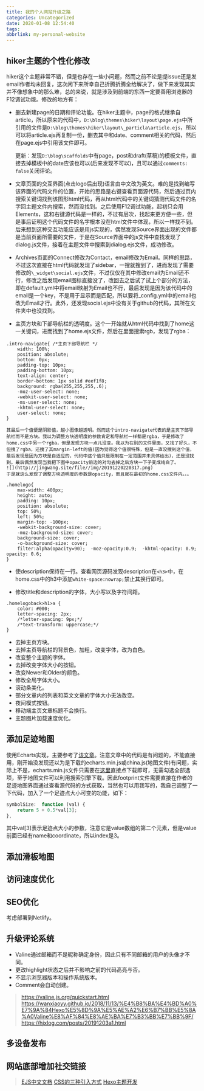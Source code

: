 ```yaml
---
title: 我的个人网站升级之路
categories: Uncategorized
date: 2020-01-08 12:54:40
tags:
abbrlink: my-personal-website
---
```


## hiker主题的个性化修改
hiker这个主题非常不错，但是也存在一些小问题，然而之前不论是提issue还是发email作者均未回复，这次闲下来所幸自己折腾折腾全给解决了，做下来发现其实并不像想象中的那么难，总的来说，就是涉及到前端的东西一定要善用浏览器的F12调试功能。修改的地方有：

* 删去新建page的日期和评论功能。在hiker主题中，page的格式继承自article，所以原来的代码中，`D:\blog\themes\hiker\layout\page.ejs`中所引用的文件是`D:\blog\themes\hiker\layout\_particla\article.ejs`，所以可以将article.ejs再复制一份，删去其中和date、comment相关的代码，然后在page.ejs中引用该文件即可。

    更新：发现`D:\blog\scaffolds`中有page，post和draft(草稿)的模板文件，直接去掉模板中的date应该也可以(后来发现不可以)，且可以通过`comments: false`关闭评论。

* 文章页面的交互界面(点击logo后出现)语言由中文改为英文。难的是找到编写该界面的代码文件的位置，开始的思路是右键查看页面源代码，然后通过页内搜索关键词找到该图形html代码，再从html代码中的关键词猜测代码文件的名字回主题文件内搜索，然而没找到。之后使用F12调试功能，起初只会用Elements，这和右键源代码是一样的，不过有层次，找起来更方便一些，但是事后证明这个代码文件的名字根本没在html文件中体现，所以一样找不到。后来想到这种交互功能应该是用js实现的，偶然发现Source界面出现的文件都是当前页面所需要的文件，于是在Source界面中的js文件中查找发现了dialog.js文件，接着在主题文件中搜索到dialog.ejs文件，成功修改。

* Archives页面的Connect修改为Contact，email修改为Email。同样的思路，不过这次直接在html代码就发现了sidebar，一搜就搜到了，进而发现了需要修改的`\_widget\social.ejs`文件，不过仅仅在其中修改email为Email还不行，修改之后发现email图标直接没了，改回去之后试了试上个部分的方法，即在default.yml中将email映射为Email也不行，最后发现是因为该代码中的email是一个key，不是用于显示而是匹配，所以要将_config.yml中的email也改为Email才行。此外，还发现social.ejs中没有关于github的代码，其所在文件夹中也没找到。

* 主页方块和下部导航栏的透明度。这个一开始就从html代码中找到了home这一关键词，进而找到了home.ejs文件，然后在里面搜索rgb，发现了rgba：
```
.intro-navigate{ /*主页下部导航栏 */
    width: 100%;
    position: absolute;
    bottom: 0px;
    padding-top: 10px;
    padding-bottom: 10px;
    text-align: center;
    border-bottom: 1px solid #eef1f8;
    background: rgba(255,255,255,.6);
    -moz-user-select: none;
    -webkit-user-select: none;
    -ms-user-select: none;
    -khtml-user-select: none;
    user-select: none;
}
```
    其最后一个值便是阴影值，越小图像越透明。然而这个intro-navigate代表的是主页下部导航栏而不是方块。我以为调整方块透明度的参数肯定和导航栏一样都是rgba，于是修改了home.css中另一个rgba，但是发现方块一点儿没变。我以为在别的文件里面，又找了好久，不但搜了rgba，还搜了其margin-left的值(因为觉得这个值很特殊，但是一直没搜到这个值，最后发现是因为方块是自适应的，代码中这个值只是限制在一定范围并未具体给出)，还是没找到。最后偶然发现当我把下图中opacity前边的对勾去掉之后方块一下子变成纯白了。
    ![](http://jingwang.site/file//img/20191220220317.png)
    于是就这么发现了调整方块透明度的参数是opacity，而且就在最初的home.css文件内。。。
```
.homelogo{
    max-width: 400px;
    height: auto;
    padding: 10px;
    position: absolute;
    top: 50%;
    left: 50%;
    margin-top: -100px;
    -webkit-background-size: cover;
    -moz-background-size: cover;
    background-size: cover;
    -o-background-size: cover;
    filter:alpha(opacity=90);  -moz-opacity:0.9;  -khtml-opacity: 0.9;  opacity: 0.6;
}
```

* 使description保持在一行。查看网页源码发现description在`<h3>`中，在home.css中的h3中添加`white-space:nowrap;`禁止其换行即可。

* 修改title和description的字体，大小写以及字符间距。
```
.homelogoback>h1>a {
    color: #000;
    letter-spacing: 2px;
    /*letter-spacing: 9px;*/
    /*text-transform: uppercase;*/
}
```
* 去掉主页方块。
* 去掉主页导航栏的背景色，加粗，改变字体，改为白色。
* 改变整个主题的字体。
* 去掉改变字体大小的按钮。
* 改变Newer和Older的颜色。
* 修改全局字体大小。
* 滚动条美化。
* 部分文章内的列表和英文文章的字体大小无法改变。
* 夜间模式按钮。
* 移动端主页文章标题不会换行。
* 主题图片加载速度优化。

## 添加足迹地图
使用Echarts实现，主要参考了[该文章](https://docle.github.io/2018/04/06/Use-ECharts-To-Build-A-[footprint]-Page/)。注意文章中的代码是有问题的，不能直接用，刚开始没发现还以为是下载的echarts.min.js或china.js(地图文件)有问题，实际上不是，echarts.min.js文件只需要在[这里](https://www.echartsjs.com/zh/builder.html)直接点下载即可，无需勾选全部选项，至于地图文件可以利用搜索引擎下载。因此footprint文件需要直接在作者的足迹地图界面通过查看源代码的方式获取，当然也可以用我写的，我自己调整了一下代码，加入了一个足迹点大小可变的功能，如下：
```js
symbolSize:  function (val) {
    return 5 + 0.5*val[3];
},
```
其中val[3]表示足迹点大小的参数，注意它是value数组的第二个元素，但是value前面已经有name和coordinate，所以index是3。

## 添加滑板地图

## 访问速度优化

## SEO优化
考虑部署到Netlify。

## 升级评论系统

* Valine通过邮箱而不是昵称确定身份，因此只有不同邮箱的用户的头像才不同。
* 更改highlight状态之后并不影响之前的代码高亮与否。
* 不显示浏览器版本和操作系统版本。
* Comment会自动创建。

>https://valine.js.org/quickstart.html
>https://wanxiaoyy.github.io/2018/11/13/%E4%B8%BA%E4%BD%A0%E7%9A%84Hexo%E5%8D%9A%E5%AE%A2%E6%B7%BB%E5%8A%A0Valine%E8%AF%84%E8%AE%BA%E7%B3%BB%E7%BB%9F/
>https://hjxlog.com/posts/20191203a1.html


## 多设备发布

## 网站底部增加社交链接

>[EJS中文文档](https://ejs.bootcss.com/)
>[CSS的三种引入方式](https://www.cnblogs.com/dotnet261010/p/7198892.html)
>[Hexo主题开发](https://www.cnblogs.com/yyhh/p/11058985.html)